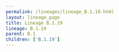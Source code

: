 ```yaml
---
permalink: /lineages/lineage_B.1.19.html
layout: lineage_page
title: Lineage B.1.19
lineage: B.1.19
parent: B.1
children: ['B.1.19']
---
```


